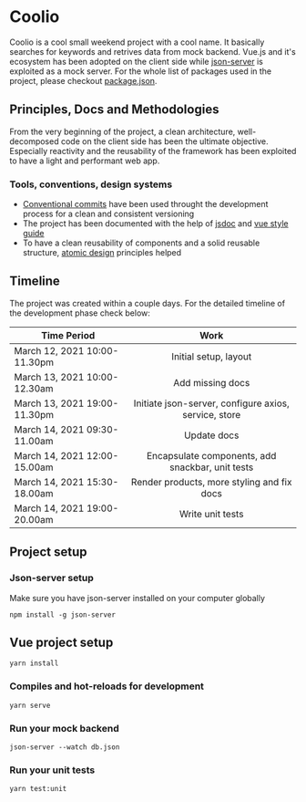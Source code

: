 # Coolio

Coolio is a cool small weekend project with a cool name. It basically searches for keywords and retrives data from mock backend. Vue.js and it's ecosystem has been adopted on the client side while [json-server](https://github.com/typicode/json-server) is exploited as a mock server. For the whole list of packages used in the project, please checkout [package.json](https://github.com/mehmeteyupoglu/coolio/blob/main/package.json).

## Principles, Docs and Methodologies

From the very beginning of the project, a clean architecture, well-decomposed code on the client side has been the ultimate objective. Especially reactivity and the reusability of the framework has been exploited to have a light and performant web app.

### Tools, conventions, design systems

- [Conventional commits](www.conventionalcommits.org/) have been used throught the development process for a clean and consistent versioning
- The project has been documented with the help of [jsdoc](https://jsdoc.app/) and [vue style guide](https://vue-styleguidist.github.io/)
- To have a clean reusability of components and a solid reusable structure, [atomic design](https://bradfrost.com/blog/post/atomic-web-design/) principles helped

## Timeline

The project was created within a couple days. For the detailed timeline of the development phase check below:

| Time Period                  |                         Work                          |
| ---------------------------- | :---------------------------------------------------: |
| March 12, 2021 10:00-11.30pm |                 Initial setup, layout                 |
| March 13, 2021 10:00-12.30am |                   Add missing docs                    |
| March 13, 2021 19:00-11.30pm | Initiate json-server, configure axios, service, store |
| March 14, 2021 09:30-11.00am |                      Update docs                      |
| March 14, 2021 12:00-15.00am |   Encapsulate components, add snackbar, unit tests    |
| March 14, 2021 15:30-18.00am |      Render products, more styling and fix docs       |
| March 14, 2021 19:00-20.00am |                   Write unit tests                    |

## Project setup

### Json-server setup

Make sure you have json-server installed on your computer globally

```
npm install -g json-server
```

## Vue project setup

```
yarn install
```

### Compiles and hot-reloads for development

```
yarn serve
```

### Run your mock backend

```
json-server --watch db.json
```

### Run your unit tests

```
yarn test:unit
```

